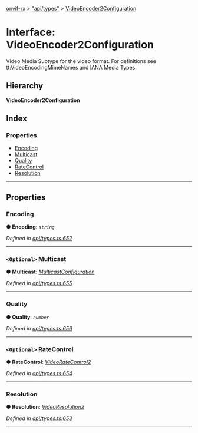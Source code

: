 [onvif-rx](../README.md) > ["api/types"](../modules/_api_types_.md) > [VideoEncoder2Configuration](../interfaces/_api_types_.videoencoder2configuration.md)

# Interface: VideoEncoder2Configuration

Video Media Subtype for the video format. For definitions see tt:VideoEncodingMimeNames and IANA Media Types.

## Hierarchy

**VideoEncoder2Configuration**

## Index

### Properties

* [Encoding](_api_types_.videoencoder2configuration.md#encoding)
* [Multicast](_api_types_.videoencoder2configuration.md#multicast)
* [Quality](_api_types_.videoencoder2configuration.md#quality)
* [RateControl](_api_types_.videoencoder2configuration.md#ratecontrol)
* [Resolution](_api_types_.videoencoder2configuration.md#resolution)

---

## Properties

<a id="encoding"></a>

###  Encoding

**● Encoding**: *`string`*

*Defined in [api/types.ts:652](https://github.com/patrickmichalina/onvif-rx/blob/034e4d6/src/api/types.ts#L652)*

___
<a id="multicast"></a>

### `<Optional>` Multicast

**● Multicast**: *[MulticastConfiguration](_api_types_.multicastconfiguration.md)*

*Defined in [api/types.ts:655](https://github.com/patrickmichalina/onvif-rx/blob/034e4d6/src/api/types.ts#L655)*

___
<a id="quality"></a>

###  Quality

**● Quality**: *`number`*

*Defined in [api/types.ts:656](https://github.com/patrickmichalina/onvif-rx/blob/034e4d6/src/api/types.ts#L656)*

___
<a id="ratecontrol"></a>

### `<Optional>` RateControl

**● RateControl**: *[VideoRateControl2](_api_types_.videoratecontrol2.md)*

*Defined in [api/types.ts:654](https://github.com/patrickmichalina/onvif-rx/blob/034e4d6/src/api/types.ts#L654)*

___
<a id="resolution"></a>

###  Resolution

**● Resolution**: *[VideoResolution2](_api_types_.videoresolution2.md)*

*Defined in [api/types.ts:653](https://github.com/patrickmichalina/onvif-rx/blob/034e4d6/src/api/types.ts#L653)*

___

